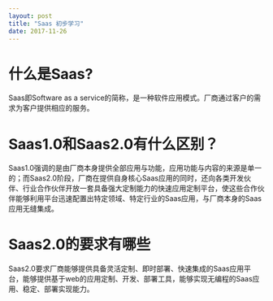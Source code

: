 ```yaml
---
layout: post
title: "Saas 初步学习"
date: 2017-11-26
---
```


# 什么是Saas? #
Saas即Software as a service的简称，是一种软件应用模式。厂商通过客户的需求为客户提供相应的服务。

# Saas1.0和Saas2.0有什么区别？ #
Saas1.0强调的是由厂商本身提供全部应用与功能，应用功能与内容的来源是单一的；而Saas2.0阶段，厂商在提供自身核心Saas应用的同时，还向各类开发伙伴、行业合作伙伴开放一套具备强大定制能力的快速应用定制平台，使这些合作伙伴能够利用平台迅速配置出特定领域、特定行业的Saas应用，与厂商本身的Saas应用无缝集成。

# Saas2.0的要求有哪些 #
Saas2.0要求厂商能够提供具备灵活定制、即时部署、快速集成的Saas应用平台，能够提供基于web的应用定制、开发、部署工具，能够实现无编程的Saas应用、稳定、部署实现能力。
